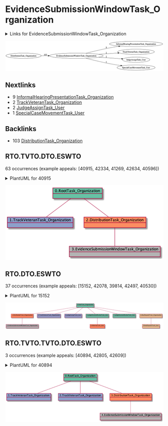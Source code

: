 # EvidenceSubmissionWindowTask_Organization

<details><summary>Links for EvidenceSubmissionWindowTask_Organization</summary>

```
digraph G {
rankdir="LR";
"EvidenceSubmissionWindowTask_Organization" -> "InformalHearingPresentationTask_Organization" [label=9]
"EvidenceSubmissionWindowTask_Organization" -> "TrackVeteranTask_Organization" [label=2]
"EvidenceSubmissionWindowTask_Organization" -> "JudgeAssignTask_User" [label=2]
"EvidenceSubmissionWindowTask_Organization" -> "SpecialCaseMovementTask_User" [label=1]
"DistributionTask_Organization" -> "EvidenceSubmissionWindowTask_Organization" [label=103]
}
```
</details>

![RTO.TVTO.DTO.ESWTO.IHPTO.JATU.JDRTU.ATU.ARTU.BDTO.BDTU-11522](dot/RTO.TVTO.DTO.ESWTO.IHPTO.JATU.JDRTU.ATU.ARTU.BDTO.BDTU.dot.png)

## Nextlinks

   * 9 [InformalHearingPresentationTask_Organization](InformalHearingPresentationTask_Organization.md)
   * 2 [TrackVeteranTask_Organization](TrackVeteranTask_Organization.md)
   * 2 [JudgeAssignTask_User](JudgeAssignTask_User.md)
   * 1 [SpecialCaseMovementTask_User](SpecialCaseMovementTask_User.md)

## Backlinks

   * 103 [DistributionTask_Organization](DistributionTask_Organization.md)

## RTO.TVTO.DTO.ESWTO

63 occurrences (example appeals: [40915, 42334, 41269, 42634, 40596])

<details><summary>PlantUML for 40915</summary>

```
@startuml
object 0.RootTask_Organization #66c2a5
object 1.TrackVeteranTask_Organization #8da0cb
object 2.DistributionTask_Organization #fc8d62
object 3.EvidenceSubmissionWindowTask_Organization #b3b3b3
0.RootTask_Organization -- 1.TrackVeteranTask_Organization
0.RootTask_Organization -- 2.DistributionTask_Organization
2.DistributionTask_Organization -- 3.EvidenceSubmissionWindowTask_Organization
@enduml
```
</details>

![RTO.TVTO.DTO.ESWTO-40915](uml/RTO.TVTO.DTO.ESWTO-40915.png)

## RTO.DTO.ESWTO

37 occurrences (example appeals: [15152, 42078, 39814, 42497, 40530])

<details><summary>PlantUML for 15152</summary>

```
@startuml
object 0.RootTask_Organization #66c2a5
object 1.DistributionTask_Organization #fc8d62
object 2.EvidenceSubmissionWindowTask_Organization #b3b3b3
object 3.TrackVeteranTask_Organization #8da0cb
object 4.JudgeAssignTask_User #8da0cb
object 5.JudgeDecisionReviewTask_User #66c2a5
object 6.AttorneyTask_User #fc8d62
object 7.JudgeDecisionReviewTask_User #66c2a5
object 8.BvaDispatchTask_Organization #e5c494
object 9.BvaDispatchTask_User #e5c494
0.RootTask_Organization -- 1.DistributionTask_Organization
1.DistributionTask_Organization -- 2.EvidenceSubmissionWindowTask_Organization
0.RootTask_Organization -- 3.TrackVeteranTask_Organization
0.RootTask_Organization -- 4.JudgeAssignTask_User
0.RootTask_Organization -- 5.JudgeDecisionReviewTask_User
5.JudgeDecisionReviewTask_User -- 6.AttorneyTask_User
0.RootTask_Organization -- 7.JudgeDecisionReviewTask_User
0.RootTask_Organization -- 8.BvaDispatchTask_Organization
8.BvaDispatchTask_Organization -- 9.BvaDispatchTask_User
@enduml
```
</details>

![RTO.DTO.ESWTO-15152](uml/RTO.DTO.ESWTO-15152.png)

## RTO.TVTO.TVTO.DTO.ESWTO

3 occurrences (example appeals: [40894, 42805, 42609])

<details><summary>PlantUML for 40894</summary>

```
@startuml
object 0.RootTask_Organization #66c2a5
object 1.TrackVeteranTask_Organization #8da0cb
object 2.TrackVeteranTask_Organization #8da0cb
object 3.DistributionTask_Organization #fc8d62
object 4.EvidenceSubmissionWindowTask_Organization #b3b3b3
0.RootTask_Organization -- 1.TrackVeteranTask_Organization
0.RootTask_Organization -- 2.TrackVeteranTask_Organization
0.RootTask_Organization -- 3.DistributionTask_Organization
3.DistributionTask_Organization -- 4.EvidenceSubmissionWindowTask_Organization
@enduml
```
</details>

![RTO.TVTO.TVTO.DTO.ESWTO-40894](uml/RTO.TVTO.TVTO.DTO.ESWTO-40894.png)

